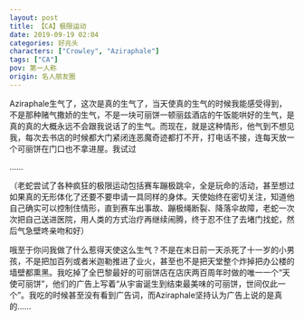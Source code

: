 ```yaml
---
layout: post
title: 【CA】极限运动
date: 2019-09-19 02:04
categories: 好兆头
characters: ["Crowley", "Aziraphale"]
tags: ["CA"]
pov: 第一人称
origin: 名人朋友圈
---
```


Aziraphale生气了，这次是真的生气了，当天使真的生气的时候我能感受得到，不是那种赌气撒娇的生气，不是一块可丽饼一顿丽兹酒店的午饭能哄好的生气，是真的真的大概永远不会跟我说话了的生气。而现在，就是这种情形，他气到不想见我，每次去书店的时候都大门紧闭连恶魔奇迹都打不开，打电话不接，连每天放一个可丽饼在门口也不拿进屋。我试过

……

（老蛇尝试了各种疯狂的极限运动包括赛车蹦极跳伞，全是玩命的活动，甚至想过如果真的无形体化了还要不要申请一具同样的身体。天使始终在密切关注，知道他自己确实可以控制住情形，直到赛车出事故、蹦极绳断裂、降落伞故障，老蛇一次次把自己送进医院，用人类的方式治疗再继续闹腾，终于忍不住了去堵门找蛇，然后气急壁咚亲吻和好）


哦至于你问我做了什么惹得天使这么生气？不是在末日前一天杀死了十一岁的小男孩，不是把加百列或者米迦勒推进了业火，甚至也不是把天堂整个炸掉把办公楼的墙壁都熏黑。我吃掉了全巴黎最好的可丽饼店在店庆两百周年时做的唯一一个“天使可丽饼”，他们的广告上写着“从宇宙诞生到结束最美味的可丽饼，世间仅此一个”。我吃的时候甚至没有看到广告词，而Aziraphale坚持认为广告上说的是真的……

